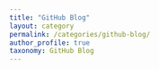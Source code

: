 ```yaml
---
title: "GitHub Blog"
layout: category
permalink: /categories/github-blog/
author_profile: true
taxonomy: GitHub Blog
---
```








